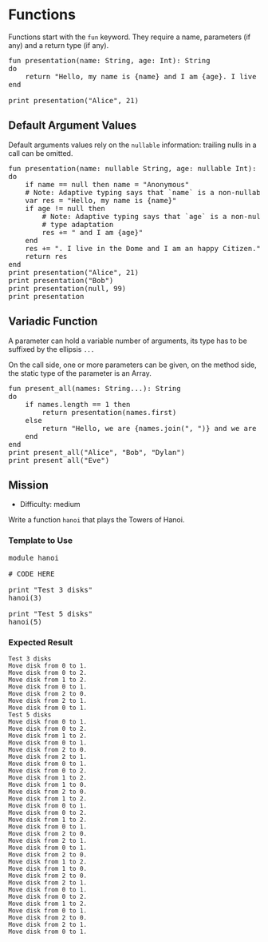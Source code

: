 # Functions

Functions start with the `fun` keyword. They require a name, parameters (if any) and a return type (if any).

<pre class="hl"><span class="hl kwa">fun</span> presentation<span class="hl opt">(</span>name<span class="hl opt">:</span> <span class="hl kwb">String</span><span class="hl opt">,</span> age<span class="hl opt">:</span> <span class="hl kwb">Int</span><span class="hl opt">):</span> <span class="hl kwb">String</span>
<span class="hl kwa">do</span>
	<span class="hl kwa">return</span> <span class="hl str">&quot;Hello, my name is</span> <span class="hl esc">{name}</span> <span class="hl str">and I am</span> <span class="hl esc">{age}</span><span class="hl str">. I live in the Dome and I am an happy Citizen.&quot;</span>
<span class="hl kwa">end</span>

print presentation<span class="hl opt">(</span><span class="hl str">&quot;Alice&quot;</span><span class="hl opt">,</span> <span class="hl num">21</span><span class="hl opt">)</span>
</pre>

## Default Argument Values

Default arguments values rely on the `nullable` information: trailing nulls in a call can be omitted.

<pre class="hl"><span class="hl kwa">fun</span> presentation<span class="hl opt">(</span>name<span class="hl opt">:</span> <span class="hl kwa">nullable</span> <span class="hl kwb">String</span><span class="hl opt">,</span> age<span class="hl opt">:</span> <span class="hl kwa">nullable</span> <span class="hl kwb">Int</span><span class="hl opt">):</span> <span class="hl kwb">String</span>
<span class="hl kwa">do</span>
	<span class="hl kwa">if</span> name <span class="hl opt">==</span> <span class="hl kwa">null then</span> name <span class="hl opt">=</span> <span class="hl str">&quot;Anonymous&quot;</span>
	<span class="hl slc"># Note: Adaptive typing says that `name` is a non-nullable here</span>
	<span class="hl kwa">var</span> res <span class="hl opt">=</span> <span class="hl str">&quot;Hello, my name is</span> <span class="hl esc">{name}</span><span class="hl str">&quot;</span>
	<span class="hl kwa">if</span> age <span class="hl opt">!=</span> <span class="hl kwa">null then</span>
		<span class="hl slc"># Note: Adaptive typing says that `age` is a non-nullable here</span>
		<span class="hl slc"># type adaptation</span>
		res <span class="hl opt">+=</span> <span class="hl str">&quot; and I am</span> <span class="hl esc">{age}</span><span class="hl str">&quot;</span>
	<span class="hl kwa">end</span>
	res <span class="hl opt">+=</span> <span class="hl str">&quot;. I live in the Dome and I am an happy Citizen.&quot;</span>
	<span class="hl kwa">return</span> res
<span class="hl kwa">end</span>
print presentation<span class="hl opt">(</span><span class="hl str">&quot;Alice&quot;</span><span class="hl opt">,</span> <span class="hl num">21</span><span class="hl opt">)</span>
print presentation<span class="hl opt">(</span><span class="hl str">&quot;Bob&quot;</span><span class="hl opt">)</span>
print presentation<span class="hl opt">(</span><span class="hl kwa">null</span><span class="hl opt">,</span> <span class="hl num">99</span><span class="hl opt">)</span>
print presentation
</pre>

## Variadic Function

A parameter can hold a variable number of arguments, its type has to be suffixed by the ellipsis `...`

On the call side, one or more parameters can be given, on the method side, the static type of the parameter is an Array.

<pre class="hl"><span class="hl kwa">fun</span> present_all<span class="hl opt">(</span>names<span class="hl opt">:</span> <span class="hl kwb">String</span><span class="hl opt">...):</span> <span class="hl kwb">String</span>
<span class="hl kwa">do</span>
	<span class="hl kwa">if</span> names<span class="hl opt">.</span>length <span class="hl opt">==</span> <span class="hl num">1</span> <span class="hl kwa">then</span>
		<span class="hl kwa">return</span> presentation<span class="hl opt">(</span>names<span class="hl opt">.</span>first<span class="hl opt">)</span>
	<span class="hl kwa">else</span>
		<span class="hl kwa">return</span> <span class="hl str">&quot;Hello, we are</span> <span class="hl esc">{names.join(&quot;, &quot;)}</span> <span class="hl str">and we are legion.&quot;</span>
	<span class="hl kwa">end</span>
<span class="hl kwa">end</span>
print present_all<span class="hl opt">(</span><span class="hl str">&quot;Alice&quot;</span><span class="hl opt">,</span> <span class="hl str">&quot;Bob&quot;</span><span class="hl opt">,</span> <span class="hl str">&quot;Dylan&quot;</span><span class="hl opt">)</span>
print present_all<span class="hl opt">(</span><span class="hl str">&quot;Eve&quot;</span><span class="hl opt">)</span>
</pre>

## Mission

* Difficulty: medium

Write a function `hanoi` that plays the Towers of Hanoi.

### Template to Use

<pre class="hl"><span class="hl kwa">module</span> hanoi

<span class="hl slc"># CODE HERE</span>

print <span class="hl str">&quot;Test 3 disks&quot;</span>
hanoi<span class="hl opt">(</span><span class="hl num">3</span><span class="hl opt">)</span>

print <span class="hl str">&quot;Test 5 disks&quot;</span>
hanoi<span class="hl opt">(</span><span class="hl num">5</span><span class="hl opt">)</span>
</pre>

### Expected Result

	Test 3 disks
	Move disk from 0 to 1.
	Move disk from 0 to 2.
	Move disk from 1 to 2.
	Move disk from 0 to 1.
	Move disk from 2 to 0.
	Move disk from 2 to 1.
	Move disk from 0 to 1.
	Test 5 disks
	Move disk from 0 to 1.
	Move disk from 0 to 2.
	Move disk from 1 to 2.
	Move disk from 0 to 1.
	Move disk from 2 to 0.
	Move disk from 2 to 1.
	Move disk from 0 to 1.
	Move disk from 0 to 2.
	Move disk from 1 to 2.
	Move disk from 1 to 0.
	Move disk from 2 to 0.
	Move disk from 1 to 2.
	Move disk from 0 to 1.
	Move disk from 0 to 2.
	Move disk from 1 to 2.
	Move disk from 0 to 1.
	Move disk from 2 to 0.
	Move disk from 2 to 1.
	Move disk from 0 to 1.
	Move disk from 2 to 0.
	Move disk from 1 to 2.
	Move disk from 1 to 0.
	Move disk from 2 to 0.
	Move disk from 2 to 1.
	Move disk from 0 to 1.
	Move disk from 0 to 2.
	Move disk from 1 to 2.
	Move disk from 0 to 1.
	Move disk from 2 to 0.
	Move disk from 2 to 1.
	Move disk from 0 to 1.
